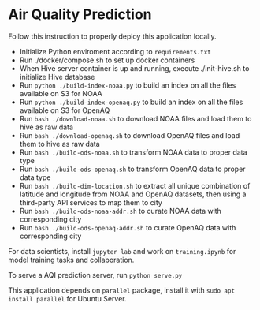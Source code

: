 # Air Quality Prediction

Follow this instruction to properly deploy this application locally.
- Initialize Python enviroment according to `requirements.txt`
- Run ./docker/compose.sh to set up docker containers
- When Hive server container is up and running, execute ./init-hive.sh to initialize Hive database
- Run `python ./build-index-noaa.py` to build an index on all the files available on S3 for NOAA
- Run `python ./build-index-openaq.py` to build an index on all the files available on S3 for OpenAQ
- Run `bash ./download-noaa.sh` to download NOAA files and load them to hive as raw data
- Run `bash ./download-openaq.sh` to download OpenAQ files and load them to hive as raw data
- Run `bash ./build-ods-noaa.sh` to transform NOAA data to proper data type
- Run `bash ./build-ods-openaq.sh` to transform OpenAQ data to proper data type
- Run `bash ./build-dim-location.sh` to extract all unique combination of latitude and longitude from NOAA and OpenAQ datasets, then using a third-party API services to map them to city
- Run `bash ./build-ods-noaa-addr.sh` to curate NOAA data with corresponding city
- Run `bash ./build-ods-openaq-addr.sh` to curate OpenAQ data with corresponding city

For data scientists, install `jupyter lab` and work on `training.ipynb` for model training tasks and collaboration.

To serve a AQI prediction server, run `python serve.py`

This application depends on `parallel` package, install it with `sudo apt install parallel` for Ubuntu Server.
